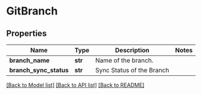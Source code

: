 # GitBranch

## Properties
Name | Type | Description | Notes
------------ | ------------- | ------------- | -------------
**branch_name** | **str** | Name of the branch. | 
**branch_sync_status** | **str** | Sync Status of the Branch | 

[[Back to Model list]](../README.md#documentation-for-models) [[Back to API list]](../README.md#documentation-for-api-endpoints) [[Back to README]](../README.md)

